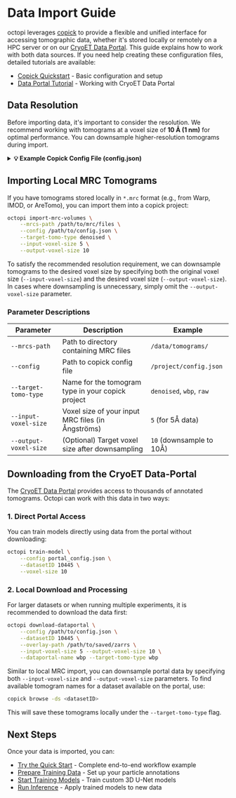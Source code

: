 # Data Import Guide

octopi leverages [copick](https://github.com/copick/copick) to provide a flexible and unified interface for accessing tomographic data, whether it's stored locally or remotely on a HPC server or on our [CryoET Data Portal](https://cryoetdataportal.czscience.com). This guide explains how to work with both data sources. If you need help creating these configuration files, detailed tutorials are available:

- [Copick Quickstart](https://copick.github.io/copick/quickstart/) - Basic configuration and setup 
- [Data Portal Tutorial](https://copick.github.io/copick/examples/tutorials/data_portal/) - Working with CryoET Data Portal


## Data Resolution

Before importing data, it's important to consider the resolution. We recommend working with tomograms at a voxel size of **10 Å (1 nm)** for optimal performance. You can downsample higher-resolution tomograms during import.

<details>
<summary><strong>💡 Example Copick Config File (config.json) </strong></summary>

The copick configuration file points to a directory that stores all the tomograms, coordinates, and segmentations in an overlay root. The config files define all the pickable objects that octopi reads to determine target segmentations and converting predicted segmentation masks to object coordinates.
```bash
{
    "name": "test",
    "description": "A test project description.",
    "version": "1.0.0",

    "pickable_objects": [
        {
            "name": "ribosome",
            "is_particle": true,
            "pdb_id": "7P6Z",
            "label": 1,
            "color": [0, 255, 0, 255],
            "radius": 150,
            "map_threshold": 0.037

        },
        {
            "name": "membrane",
            "is_particle": false,
            "label": 2,
            "color": [0, 0, 0, 255]
        }
    ],

    // Change this path to the location of sample_project
    "overlay_root": "local:///PATH/TO/EXTRACTED/PROJECT/",
    "overlay_fs_args": {
        "auto_mkdir": true
    }
}
```
</details>

## Importing Local MRC Tomograms

If you have tomograms stored locally in `*.mrc` format (e.g., from Warp, IMOD, or AreTomo), you can import them into a copick project:

```bash
octopi import-mrc-volumes \
    --mrcs-path /path/to/mrc/files \
    --config /path/to/config.json \
    --target-tomo-type denoised \
    --input-voxel-size 5 \
    --output-voxel-size 10
```

To satisfy the recommended resolution requirement, we can downsample tomograms to the desired voxel size by specifying both the original voxel size (`--input-voxel-size`) and the desired voxel size (`--output-voxel-size`). In cases where downsampling is unnecessary, simply omit the `--output-voxel-size` parameter.

### Parameter Descriptions

| Parameter | Description | Example |
|-----------|-------------|---------|
| `--mrcs-path` | Path to directory containing MRC files | `/data/tomograms/` |
| `--config` | Path to copick config file | `/project/config.json` |
| `--target-tomo-type` | Name for the tomogram type in your copick project | `denoised`, `wbp`, `raw` |
| `--input-voxel-size` | Voxel size of your input MRC files (in Ångströms) | `5` (for 5Å data) |
| `--output-voxel-size` | (Optional) Target voxel size after downsampling | `10` (downsample to 10Å) |

## Downloading from the CryoET Data-Portal

The [CryoET Data Portal](https://cryoetdataportal.czscience.com) provides access to thousands of annotated tomograms. Octopi can work with this data in two ways:

### 1. Direct Portal Access

You can train models directly using data from the portal without downloading:

```bash
octopi train-model \
    --config portal_config.json \
    --datasetID 10445 \
    --voxel-size 10
```

### 2. Local Download and Processing

For larger datasets or when running multiple experiments, it is recommended to download the data first:

```bash
octopi download-dataportal \
    --config /path/to/config.json \
    --datasetID 10445 \
    --overlay-path /path/to/saved/zarrs \
    --input-voxel-size 5 --output-voxel-size 10 \
    --dataportal-name wbp --target-tomo-type wbp
```

Similar to local MRC import, you can downsample portal data by specifying both `--input-voxel-size` and `--output-voxel-size` parameters.  To find available tomogram names for a dataset available on the portal, use:

```bash
copick browse -ds <datasetID>
```

This will save these tomograms locally under the `--target-tomo-type` flag.

## Next Steps

Once your data is imported, you can:

- [Try the Quick Start](quickstart.md) - Complete end-to-end workflow example
- [Prepare Training Data](../user-guide/labels.md) - Set up your particle annotations
- [Start Training Models](../user-guide/training.md) - Train custom 3D U-Net models
- [Run Inference](../user-guide/inference.md) - Apply trained models to new data